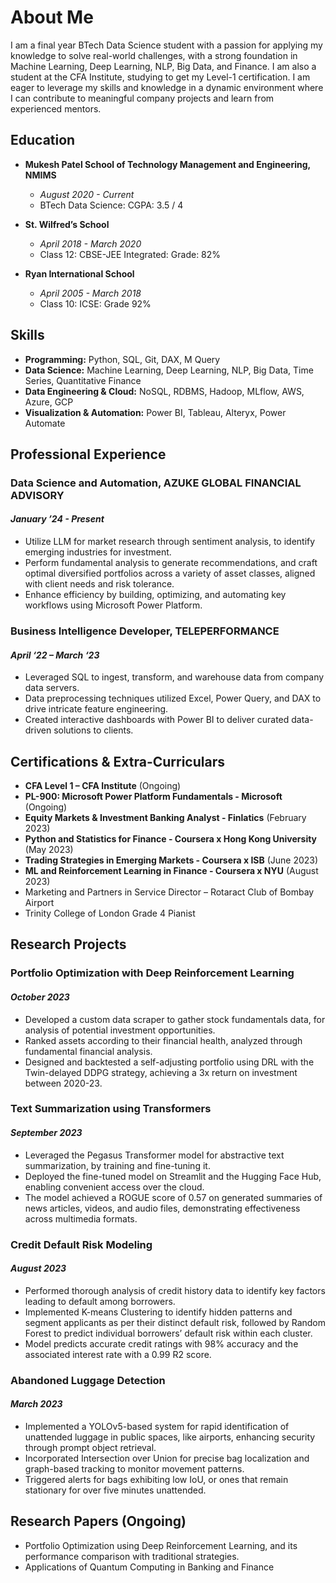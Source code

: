 # About Me

I am a final year BTech Data Science student with a passion for applying my knowledge to solve real-world challenges, with a strong foundation in Machine Learning, Deep Learning, NLP, Big Data, and Finance. I am also a student at the CFA Institute, studying to get my Level-1 certification. I am eager to leverage my skills and knowledge in a dynamic environment where I can contribute to meaningful company projects and learn from experienced mentors.

## Education

- **Mukesh Patel School of Technology Management and Engineering, NMIMS**
  - *August 2020 - Current*
  - BTech Data Science: CGPA: 3.5 / 4

- **St. Wilfred’s School**
  - *April 2018 - March 2020*
  - Class 12: CBSE-JEE Integrated: Grade: 82%

- **Ryan International School**
  - *April 2005 - March 2018*
  - Class 10: ICSE: Grade 92%

## Skills

- **Programming:** Python, SQL, Git, DAX, M Query
- **Data Science:** Machine Learning, Deep Learning, NLP, Big Data, Time Series, Quantitative Finance
- **Data Engineering & Cloud:** NoSQL, RDBMS, Hadoop, MLflow, AWS, Azure, GCP
- **Visualization & Automation:** Power BI, Tableau, Alteryx, Power Automate

## Professional Experience

### Data Science and Automation, AZUKE GLOBAL FINANCIAL ADVISORY
#### *January ’24 - Present*
- Utilize LLM for market research through sentiment analysis, to identify emerging industries for investment.
- Perform fundamental analysis to generate recommendations, and craft optimal diversified portfolios across a variety of asset classes, aligned with client needs and risk tolerance.
- Enhance efficiency by building, optimizing, and automating key workflows using Microsoft Power Platform.

### Business Intelligence Developer, TELEPERFORMANCE                                              
#### *April ‘22 – March ‘23*
- Leveraged SQL to ingest, transform, and warehouse data from company data servers.
- Data preprocessing techniques utilized Excel, Power Query, and DAX to drive intricate feature engineering.
- Created interactive dashboards with Power BI to deliver curated data-driven solutions to clients.

## Certifications & Extra-Curriculars

- **CFA Level 1 – CFA Institute**                                                                         (Ongoing)
- **PL-900: Microsoft Power Platform Fundamentals - Microsoft**                                           (Ongoing)
- **Equity Markets & Investment Banking Analyst - Finlatics**                                           (February 2023)
- **Python and Statistics for Finance - Coursera x Hong Kong University**                                  (May 2023)
- **Trading Strategies in Emerging Markets - Coursera x ISB**                                              (June 2023)
- **ML and Reinforcement Learning in Finance - Coursera x NYU**                                           (August 2023)
- Marketing and Partners in Service Director – Rotaract Club of Bombay Airport
- Trinity College of London Grade 4 Pianist

## Research Projects

### Portfolio Optimization with Deep Reinforcement Learning                                                
#### *October 2023*
- Developed a custom data scraper to gather stock fundamentals data, for analysis of potential investment opportunities.
- Ranked assets according to their financial health, analyzed through fundamental financial analysis.
- Designed and backtested a self-adjusting portfolio using DRL with the Twin-delayed DDPG strategy, achieving a 3x return on investment between 2020-23.

### Text Summarization using Transformers                                                                
#### *September 2023*
- Leveraged the Pegasus Transformer model for abstractive text summarization, by training and fine-tuning it.
- Deployed the fine-tuned model on Streamlit and the Hugging Face Hub, enabling convenient access over the cloud.
- The model achieved a ROGUE score of 0.57 on generated summaries of news articles, videos, and audio files, demonstrating effectiveness across multimedia formats.

### Credit Default Risk Modeling                                                                           
#### *August 2023*
- Performed thorough analysis of credit history data to identify key factors leading to default among borrowers.
- Implemented K-means Clustering to identify hidden patterns and segment applicants as per their distinct default risk, followed by Random Forest to predict individual borrowers’ default risk within each cluster.
- Model predicts accurate credit ratings with 98% accuracy and the associated interest rate with a 0.99 R2 score.

### Abandoned Luggage Detection                                                                            
#### *March 2023*
- Implemented a YOLOv5-based system for rapid identification of unattended luggage in public spaces, like airports, enhancing security through prompt object retrieval.
- Incorporated Intersection over Union for precise bag localization and graph-based tracking to monitor movement patterns.
- Triggered alerts for bags exhibiting low IoU, or ones that remain stationary for over five minutes unattended.

## Research Papers (Ongoing)

- Portfolio Optimization using Deep Reinforcement Learning, and its performance comparison with traditional strategies.
- Applications of Quantum Computing in Banking and Finance

